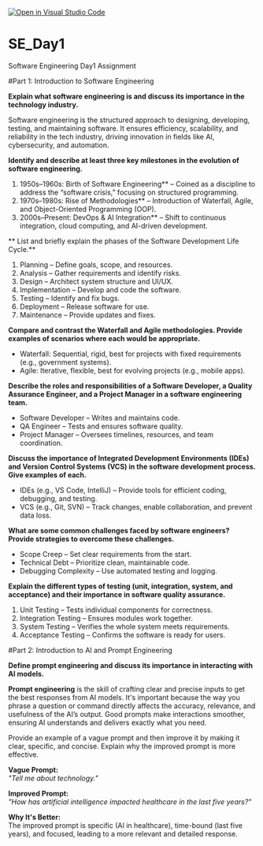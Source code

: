 [![Open in Visual Studio Code](https://classroom.github.com/assets/open-in-vscode-2e0aaae1b6195c2367325f4f02e2d04e9abb55f0b24a779b69b11b9e10269abc.svg)](https://classroom.github.com/online_ide?assignment_repo_id=18328771&assignment_repo_type=AssignmentRepo)
# SE_Day1
Software Engineering Day1 Assignment

#Part 1: Introduction to Software Engineering

**Explain what software engineering is and discuss its importance in the technology industry.**

Software engineering is the structured approach to designing, developing, testing, and maintaining software. It ensures efficiency, scalability, and reliability in the tech industry, driving innovation in fields like AI, cybersecurity, and automation.

**Identify and describe at least three key milestones in the evolution of software engineering.**
1. 1950s–1960s: Birth of Software Engineering** – Coined as a discipline to address the “software crisis,” focusing on structured programming.  
2. 1970s–1980s: Rise of Methodologies** – Introduction of Waterfall, Agile, and Object-Oriented Programming (OOP).  
3. 2000s–Present: DevOps & AI Integration** – Shift to continuous integration, cloud computing, and AI-driven development. 

**
List and briefly explain the phases of the Software Development Life Cycle.**

1. Planning – Define goals, scope, and resources.  
2. Analysis – Gather requirements and identify risks.  
3. Design – Architect system structure and UI/UX.  
4. Implementation – Develop and code the software.  
5. Testing – Identify and fix bugs.  
6. Deployment – Release software for use.  
7. Maintenance – Provide updates and fixes.  

**Compare and contrast the Waterfall and Agile methodologies. Provide examples of scenarios where each would be appropriate.**

- Waterfall: Sequential, rigid, best for projects with fixed requirements (e.g., government systems).  
- Agile: Iterative, flexible, best for evolving projects (e.g., mobile apps). 

**Describe the roles and responsibilities of a Software Developer, a Quality Assurance Engineer, and a Project Manager in a software engineering team.**

- Software Developer – Writes and maintains code.  
- QA Engineer – Tests and ensures software quality.  
- Project Manager – Oversees timelines, resources, and team coordination.

**Discuss the importance of Integrated Development Environments (IDEs) and Version Control Systems (VCS) in the software development process. Give examples of each.**

- IDEs (e.g., VS Code, IntelliJ) – Provide tools for efficient coding, debugging, and testing.  
- VCS (e.g., Git, SVN) – Track changes, enable collaboration, and prevent data loss.  

**What are some common challenges faced by software engineers? Provide strategies to overcome these challenges.**

- Scope Creep – Set clear requirements from the start.  
- Technical Debt – Prioritize clean, maintainable code.  
- Debugging Complexity – Use automated testing and logging. 

**Explain the different types of testing (unit, integration, system, and acceptance) and their importance in software quality assurance.**

1. Unit Testing – Tests individual components for correctness.  
2. Integration Testing – Ensures modules work together.  
3. System Testing – Verifies the whole system meets requirements.  
4. Acceptance Testing – Confirms the software is ready for users. 


#Part 2: Introduction to AI and Prompt Engineering


**Define prompt engineering and discuss its importance in interacting with AI models.**

**Prompt engineering** is the skill of crafting clear and precise inputs to get the best responses from AI models. It's important because the way you phrase a question or command directly affects the accuracy, relevance, and usefulness of the AI’s output. Good prompts make interactions smoother, ensuring AI understands and delivers exactly what you need.


Provide an example of a vague prompt and then improve it by making it clear, specific, and concise. Explain why the improved prompt is more effective.

**Vague Prompt:**  
*"Tell me about technology."*  

**Improved Prompt:**  
*"How has artificial intelligence impacted healthcare in the last five years?"*  

**Why It's Better:**  
The improved prompt is specific (AI in healthcare), time-bound (last five years), and focused, leading to a more relevant and detailed response.
